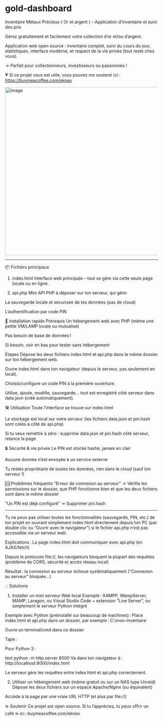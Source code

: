 # gold-dashboard
Inventaire Métaux Précieux ( Or et argent ) – Application d’inventaire et suivi des prix

Gérez gratuitement et facilement votre collection d’or et/ou d’argent.

Application web open source : inventaire complet, suivi du cours du jour, statistiques, interface moderne, et respect de la vie privée (tout reste chez vous).

→ Parfait pour collectionneurs, investisseurs ou passionnés !

💗 Si ce projet vous est utile, vous pouvez me soutenir ici : https://buymeacoffee.com/eknex



<img width="1550" height="555" alt="image" src="https://github.com/user-attachments/assets/4a9d714c-9a8b-416a-9d8d-9c89b1d91bd7" />




------------------------------------------------------------------------------------------------------------------------------------------------------------------


📦 Fichiers principaux
1. index.html
Interface web principale – tout se gère via cette seule page locale ou en ligne.

2. api.php
Mini API PHP à déposer sur ton serveur, qui gère:

La sauvegarde locale et sécurisée de tes données (pas de cloud)

L’authentification par code PIN

🚀 Installation rapide
Prérequis
Un hébergement web avec PHP (même une petite VM/LAMP locale ou mutualisé)

Pas besoin de base de données !

Si besoin, voir en bas pour tester sans hébergement 

Étapes
Dépose les deux fichiers index.html et api.php dans le même dossier sur ton hébergement web.

Ouvre index.html dans ton navigateur (depuis le serveur, pas seulement en local).

Choisis/configure un code PIN à la première ouverture.

Utilise, ajoute, modifie, sauvegarde… tout est enregistré côté serveur dans data.json (créé automatiquement).

🛠️ Utilisation
Toute l’interface se trouve sur index.html

Le stockage est local sur votre serveur (les fichiers data.json et pin.hash sont créés à côté de api.php)

Si tu veux remettre à zéro : supprime data.json et pin.hash côté serveur, relance la page

🔒 Sécurité & vie privée
Le PIN est stocké hashé, jamais en clair

Aucune donnée n’est envoyée à un service externe

Tu restes propriétaire de toutes tes données, rien dans le cloud (sauf ton serveur !)

🆘 Problèmes fréquents
“Erreur de connexion au serveur” → Vérifie les permissions sur le dossier, que PHP fonctionne bien et que les deux fichiers sont dans le même dossier

“Un PIN est déjà configuré” → Supprimer pin.hash



------------------------------------------------------------------------------------------------------------------------------------------------------------------
Tu ne peux pas utiliser toutes les fonctionnalités (sauvegarde, PIN, etc.) de ton projet en ouvrant simplement index.html directement depuis ton PC (par double clic ou “Ouvrir avec le navigateur”) si le fichier api.php n’est pas accessible via un serveur web.

Explications :
La page index.html doit communiquer avec api.php (en AJAX/fetch)

Depuis le protocole file://, les navigateurs bloquent la plupart des requêtes (problème de CORS, sécurité et accès réseau local)

Résultat : la connexion au serveur échoue systématiquement (“Connexion au serveur” bloquée…)

💡 Solutions
1. Installer un mini serveur Web local
Exemple : XAMPP, WampServer, MAMP, Laragon, ou Visual Studio Code + extension “Live Server”, ou simplement le serveur Python intégré

Exemple avec Python (préinstallé sur beaucoup de machines) :
Place index.html et api.php dans un dossier, par exemple : C:\\mon-inventaire

Ouvre un terminal/cmd dans ce dossier

Tape :

Pour Python 3 :

text
python -m http.server 8000
Va dans ton navigateur à : http://localhost:8000/index.html

Le serveur gère les requêtes entre index.html et api.php correctement.

2. Utiliser un hébergement web (même gratuit ou sur un NAS type Unraid)
Dépose les deux fichiers sur un espace Apache/Nginx (ou équivalent)

Accède à la page par une vraie URL HTTP (et plus par file://)




☕ Soutenir
Ce projet est open source.
Si tu l’apprécies, tu peux offrir un café ☕ ici : buymeacoffee.com/eknex
